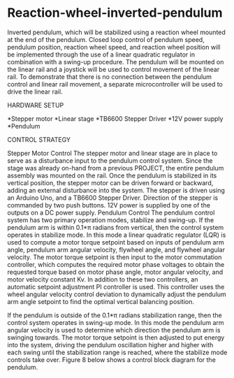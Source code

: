 # Reaction-wheel-inverted-pendulum
 Inverted pendulum, which will be stabilized using a reaction wheel mounted at the end of the pendulum. Closed loop control of pendulum speed, pendulum position, reaction wheel speed, and reaction wheel position will be implemented through the use of a linear quadratic regulator in combination with a swing-up procedure. The pendulum will be mounted on the linear rail  and a joystick will be used to control movement of the linear rail. To demonstrate that there is no connection between the pendulum control and linear rail movement, a separate microcontroller will be used to drive the linear rail.
 
 
 
 HARDWARE SETUP
	
 *Stepper motor 
 *Linear stage
 *TB6600 Stepper Driver 
 *12V power supply
 *Pendulum
 
 
 
 
 CONTROL STRATEGY
 
Stepper Motor Control
The stepper motor and linear stage are in place to serve as a disturbance input to the pendulum control system. Since the stage was already on-hand from a previous PROJECT, the entire pendulum assembly was mounted on the rail. Once the pendulum is stabilized in its vertical position, the stepper motor can be driven forward or backward, adding an external disturbance into the system.
The stepper is driven using an Arduino Uno, and a TB6600 Stepper Driver. Direction of the stepper is commanded by two push buttons. 12V power is supplied by one of the outputs on a DC power supply.
Pendulum Control
The pendulum control system has two primary operation modes, stabilize and swing-up. If the pendulum arm is within 0.1*π radians from vertical, then the control system operates in stabilize mode. In this mode a linear quadratic regulator (LQR) is used to compute a motor torque setpoint based on inputs of pendulum arm angle, pendulum arm angular velocity, flywheel angle, and flywheel angular velocity. The motor torque setpoint is then input to the motor commutation controller, which computes the required motor phase voltages to obtain the requested torque based on motor phase angle, motor angular velocity, and motor velocity constant Kv. In addition to these two controllers, an automatic setpoint adjustment PI controller is used. This controller uses the wheel angular velocity control deviation to dynamically adjust the pendulum arm angle setpoint to find the optimal vertical balancing position.

If the pendulum is outside of the 0.1*π radians stabilization range, then the control system operates in swing-up mode. In this mode the pendulum arm angular velocity is used to determine which direction the pendulum arm is swinging towards. The motor torque setpoint is then adjusted to put energy into the system, driving the pendulum oscillation higher and higher with each swing until the stabilization range is reached, where the stabilize mode controls take over. Figure 8 below shows a control block diagram for the pendulum.

